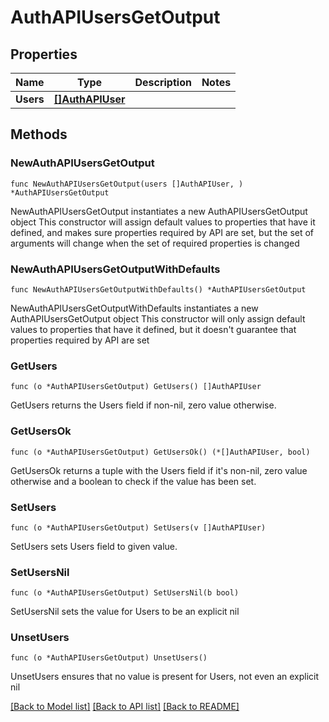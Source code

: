 # AuthAPIUsersGetOutput

## Properties

Name | Type | Description | Notes
------------ | ------------- | ------------- | -------------
**Users** | [**[]AuthAPIUser**](AuthAPIUser.md) |  | 

## Methods

### NewAuthAPIUsersGetOutput

`func NewAuthAPIUsersGetOutput(users []AuthAPIUser, ) *AuthAPIUsersGetOutput`

NewAuthAPIUsersGetOutput instantiates a new AuthAPIUsersGetOutput object
This constructor will assign default values to properties that have it defined,
and makes sure properties required by API are set, but the set of arguments
will change when the set of required properties is changed

### NewAuthAPIUsersGetOutputWithDefaults

`func NewAuthAPIUsersGetOutputWithDefaults() *AuthAPIUsersGetOutput`

NewAuthAPIUsersGetOutputWithDefaults instantiates a new AuthAPIUsersGetOutput object
This constructor will only assign default values to properties that have it defined,
but it doesn't guarantee that properties required by API are set

### GetUsers

`func (o *AuthAPIUsersGetOutput) GetUsers() []AuthAPIUser`

GetUsers returns the Users field if non-nil, zero value otherwise.

### GetUsersOk

`func (o *AuthAPIUsersGetOutput) GetUsersOk() (*[]AuthAPIUser, bool)`

GetUsersOk returns a tuple with the Users field if it's non-nil, zero value otherwise
and a boolean to check if the value has been set.

### SetUsers

`func (o *AuthAPIUsersGetOutput) SetUsers(v []AuthAPIUser)`

SetUsers sets Users field to given value.


### SetUsersNil

`func (o *AuthAPIUsersGetOutput) SetUsersNil(b bool)`

 SetUsersNil sets the value for Users to be an explicit nil

### UnsetUsers
`func (o *AuthAPIUsersGetOutput) UnsetUsers()`

UnsetUsers ensures that no value is present for Users, not even an explicit nil

[[Back to Model list]](../README.md#documentation-for-models) [[Back to API list]](../README.md#documentation-for-api-endpoints) [[Back to README]](../README.md)


